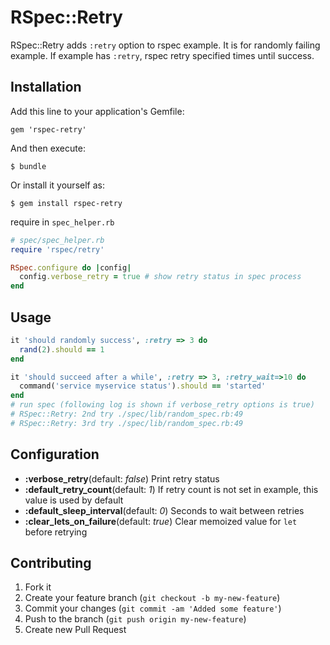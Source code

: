 # RSpec::Retry

RSpec::Retry adds ``:retry`` option to rspec example.
It is for randomly failing example.
If example has ``:retry``, rspec retry specified times until success.

## Installation

Add this line to your application's Gemfile:

    gem 'rspec-retry'

And then execute:

    $ bundle

Or install it yourself as:

    $ gem install rspec-retry

require in ``spec_helper.rb``

```ruby
# spec/spec_helper.rb
require 'rspec/retry'

RSpec.configure do |config|
  config.verbose_retry = true # show retry status in spec process
end
```

## Usage

```ruby
it 'should randomly success', :retry => 3 do
  rand(2).should == 1
end

it 'should succeed after a while', :retry => 3, :retry_wait=>10 do
  command('service myservice status').should == 'started'
end
# run spec (following log is shown if verbose_retry options is true)
# RSpec::Retry: 2nd try ./spec/lib/random_spec.rb:49
# RSpec::Retry: 3rd try ./spec/lib/random_spec.rb:49
```

## Configuration

- __:verbose_retry__(default: *false*) Print retry status
- __:default_retry_count__(default: *1*) If retry count is not set in example, this value is used by default
- __:default_sleep_interval__(default: *0*) Seconds to wait between retries
- __:clear_lets_on_failure__(default: *true*) Clear memoized value for ``let`` before retrying

## Contributing

1. Fork it
2. Create your feature branch (`git checkout -b my-new-feature`)
3. Commit your changes (`git commit -am 'Added some feature'`)
4. Push to the branch (`git push origin my-new-feature`)
5. Create new Pull Request
